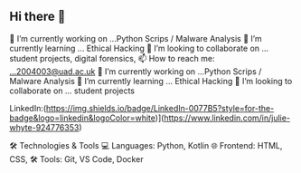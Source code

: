 ## Hi there 👋


🔭 I’m currently working on ...Python Scrips / Malware Analysis 
 🌱 I’m currently learning ... Ethical Hacking
 👯 I’m looking to collaborate on ... student projects, digital forensics,
 📫 How to reach me: ...2004003@uad.ac.uk
 🔭 I’m currently working on ...Python Scrips / Malware Analysis 
 🌱 I’m currently learning ... Ethical Hacking
 👯 I’m looking to collaborate on ... student projects

 LinkedIn:(https://img.shields.io/badge/LinkedIn-0077B5?style=for-the-badge&logo=linkedin&logoColor=white)](https://www.linkedin.com/in/julie-whyte-924776353)
 
 🛠️ Technologies & Tools
💻 Languages: Python, Kotlin
🌐 Frontend: HTML, CSS, 
🛠️ Tools: Git, VS Code, Docker


